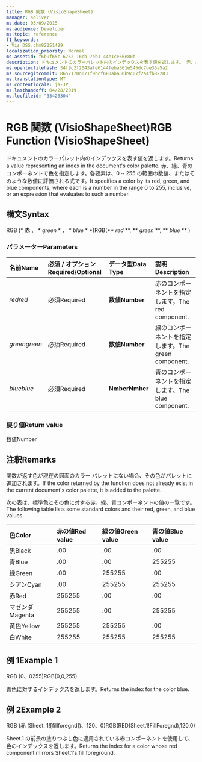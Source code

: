```yaml
---
title: RGB 関数 (VisioShapeSheet)
manager: soliver
ms.date: 03/09/2015
ms.audience: Developer
ms.topic: reference
f1_keywords:
- Vis_DSS.chm82251489
localization_priority: Normal
ms.assetid: f6b9f65c-6752-16cb-7eb1-44e1ce56e80b
description: ドキュメントのカラーパレット内のインデックスを表す値を返します。 赤、緑、青のコンポーネントで色を指定します。各要素は、0 ~ 255 の範囲の数値、またはそのような数値に評価される式です。
ms.openlocfilehash: 34f9c2f2043afe6144feba561e545dc7be35a5a2
ms.sourcegitcommit: 8657170d071f9bcf680aba50b9c07f2a4fb82283
ms.translationtype: MT
ms.contentlocale: ja-JP
ms.lasthandoff: 04/28/2019
ms.locfileid: "33426304"
---
```

# <a name="rgb-function-visioshapesheet"></a><span data-ttu-id="dbe44-104">RGB 関数 (VisioShapeSheet)</span><span class="sxs-lookup"><span data-stu-id="dbe44-104">RGB Function (VisioShapeSheet)</span></span>

<span data-ttu-id="dbe44-105">ドキュメントのカラーパレット内のインデックスを表す値を返します。</span><span class="sxs-lookup"><span data-stu-id="dbe44-105">Returns a value representing an index in the document's color palette.</span></span> <span data-ttu-id="dbe44-106">赤、緑、青のコンポーネントで色を指定します。各要素は、0 ~ 255 の範囲の数値、またはそのような数値に評価される式です。</span><span class="sxs-lookup"><span data-stu-id="dbe44-106">It specifies a color by its red, green, and blue components, where each is a number in the range 0 to 255, inclusive, or an expression that evaluates to such a number.</span></span> 
  
## <a name="syntax"></a><span data-ttu-id="dbe44-107">構文</span><span class="sxs-lookup"><span data-stu-id="dbe44-107">Syntax</span></span>

<span data-ttu-id="dbe44-108">RGB (\* **赤** *、* \* *green* \* *、* \* *blue* \* \*)</span><span class="sxs-lookup"><span data-stu-id="dbe44-108">RGB(\*\* *red* \*\*, \*\* *green* \*\*, \*\* *blue* \*\* )</span></span> 
  
### <a name="parameters"></a><span data-ttu-id="dbe44-109">パラメーター</span><span class="sxs-lookup"><span data-stu-id="dbe44-109">Parameters</span></span>

|<span data-ttu-id="dbe44-110">**名前**</span><span class="sxs-lookup"><span data-stu-id="dbe44-110">**Name**</span></span>|<span data-ttu-id="dbe44-111">**必須 / オプション**</span><span class="sxs-lookup"><span data-stu-id="dbe44-111">**Required/Optional**</span></span>|<span data-ttu-id="dbe44-112">**データ型**</span><span class="sxs-lookup"><span data-stu-id="dbe44-112">**Data Type**</span></span>|<span data-ttu-id="dbe44-113">**説明**</span><span class="sxs-lookup"><span data-stu-id="dbe44-113">**Description**</span></span>|
|:-----|:-----|:-----|:-----|
| <span data-ttu-id="dbe44-114">_red_</span><span class="sxs-lookup"><span data-stu-id="dbe44-114">_red_</span></span> <br/> |<span data-ttu-id="dbe44-115">必須</span><span class="sxs-lookup"><span data-stu-id="dbe44-115">Required</span></span>  <br/> |<span data-ttu-id="dbe44-116">**数値**</span><span class="sxs-lookup"><span data-stu-id="dbe44-116">**Number**</span></span> <br/> |<span data-ttu-id="dbe44-117">赤のコンポーネントを指定します。</span><span class="sxs-lookup"><span data-stu-id="dbe44-117">The red component.</span></span>  <br/> |
| <span data-ttu-id="dbe44-118">_green_</span><span class="sxs-lookup"><span data-stu-id="dbe44-118">_green_</span></span> <br/> |<span data-ttu-id="dbe44-119">必須</span><span class="sxs-lookup"><span data-stu-id="dbe44-119">Required</span></span>  <br/> |<span data-ttu-id="dbe44-120">**数値**</span><span class="sxs-lookup"><span data-stu-id="dbe44-120">**Number**</span></span> <br/> |<span data-ttu-id="dbe44-121">緑のコンポーネントを指定します。</span><span class="sxs-lookup"><span data-stu-id="dbe44-121">The green component.</span></span>  <br/> |
| <span data-ttu-id="dbe44-122">_blue_</span><span class="sxs-lookup"><span data-stu-id="dbe44-122">_blue_</span></span> <br/> |<span data-ttu-id="dbe44-123">必須</span><span class="sxs-lookup"><span data-stu-id="dbe44-123">Required</span></span>  <br/> |<span data-ttu-id="dbe44-124">**Nmber**</span><span class="sxs-lookup"><span data-stu-id="dbe44-124">**Nmber**</span></span> <br/> |<span data-ttu-id="dbe44-125">青のコンポーネントを指定します。</span><span class="sxs-lookup"><span data-stu-id="dbe44-125">The blue component.</span></span>  <br/> |
   
### <a name="return-value"></a><span data-ttu-id="dbe44-126">戻り値</span><span class="sxs-lookup"><span data-stu-id="dbe44-126">Return value</span></span>

<span data-ttu-id="dbe44-127">数値</span><span class="sxs-lookup"><span data-stu-id="dbe44-127">Number</span></span>
  
## <a name="remarks"></a><span data-ttu-id="dbe44-128">注釈</span><span class="sxs-lookup"><span data-stu-id="dbe44-128">Remarks</span></span>

<span data-ttu-id="dbe44-129">関数が返す色が現在の図面のカラー パレットにない場合、その色がパレットに追加されます。</span><span class="sxs-lookup"><span data-stu-id="dbe44-129">If the color returned by the function does not already exist in the current document's color palette, it is added to the palette.</span></span>
  
<span data-ttu-id="dbe44-130">次の表は、標準色とその色に対する赤、緑、青コンポーネントの値の一覧です。</span><span class="sxs-lookup"><span data-stu-id="dbe44-130">The following table lists some standard colors and their red, green, and blue values.</span></span>
  
|<span data-ttu-id="dbe44-131">**色**</span><span class="sxs-lookup"><span data-stu-id="dbe44-131">**Color**</span></span>|<span data-ttu-id="dbe44-132">**赤の値**</span><span class="sxs-lookup"><span data-stu-id="dbe44-132">**Red value**</span></span>|<span data-ttu-id="dbe44-133">**緑の値**</span><span class="sxs-lookup"><span data-stu-id="dbe44-133">**Green value**</span></span>|<span data-ttu-id="dbe44-134">**青の値**</span><span class="sxs-lookup"><span data-stu-id="dbe44-134">**Blue value**</span></span>|
|:-----|:-----|:-----|:-----|
|<span data-ttu-id="dbe44-135">黒</span><span class="sxs-lookup"><span data-stu-id="dbe44-135">Black</span></span>  <br/> |<span data-ttu-id="dbe44-136">.0</span><span class="sxs-lookup"><span data-stu-id="dbe44-136">0</span></span>  <br/> |<span data-ttu-id="dbe44-137">.0</span><span class="sxs-lookup"><span data-stu-id="dbe44-137">0</span></span>  <br/> |<span data-ttu-id="dbe44-138">.0</span><span class="sxs-lookup"><span data-stu-id="dbe44-138">0</span></span>  <br/> |
|<span data-ttu-id="dbe44-139">青</span><span class="sxs-lookup"><span data-stu-id="dbe44-139">Blue</span></span>  <br/> |<span data-ttu-id="dbe44-140">.0</span><span class="sxs-lookup"><span data-stu-id="dbe44-140">0</span></span>  <br/> |<span data-ttu-id="dbe44-141">.0</span><span class="sxs-lookup"><span data-stu-id="dbe44-141">0</span></span>  <br/> |<span data-ttu-id="dbe44-142">255</span><span class="sxs-lookup"><span data-stu-id="dbe44-142">255</span></span>  <br/> |
|<span data-ttu-id="dbe44-143">緑</span><span class="sxs-lookup"><span data-stu-id="dbe44-143">Green</span></span>  <br/> |<span data-ttu-id="dbe44-144">.0</span><span class="sxs-lookup"><span data-stu-id="dbe44-144">0</span></span>  <br/> |<span data-ttu-id="dbe44-145">255</span><span class="sxs-lookup"><span data-stu-id="dbe44-145">255</span></span>  <br/> |<span data-ttu-id="dbe44-146">.0</span><span class="sxs-lookup"><span data-stu-id="dbe44-146">0</span></span>  <br/> |
|<span data-ttu-id="dbe44-147">シアン</span><span class="sxs-lookup"><span data-stu-id="dbe44-147">Cyan</span></span>  <br/> |<span data-ttu-id="dbe44-148">.0</span><span class="sxs-lookup"><span data-stu-id="dbe44-148">0</span></span>  <br/> |<span data-ttu-id="dbe44-149">255</span><span class="sxs-lookup"><span data-stu-id="dbe44-149">255</span></span>  <br/> |<span data-ttu-id="dbe44-150">255</span><span class="sxs-lookup"><span data-stu-id="dbe44-150">255</span></span>  <br/> |
|<span data-ttu-id="dbe44-151">赤</span><span class="sxs-lookup"><span data-stu-id="dbe44-151">Red</span></span>  <br/> |<span data-ttu-id="dbe44-152">255</span><span class="sxs-lookup"><span data-stu-id="dbe44-152">255</span></span>  <br/> |<span data-ttu-id="dbe44-153">.0</span><span class="sxs-lookup"><span data-stu-id="dbe44-153">0</span></span>  <br/> |<span data-ttu-id="dbe44-154">.0</span><span class="sxs-lookup"><span data-stu-id="dbe44-154">0</span></span>  <br/> |
|<span data-ttu-id="dbe44-155">マゼンダ</span><span class="sxs-lookup"><span data-stu-id="dbe44-155">Magenta</span></span>  <br/> |<span data-ttu-id="dbe44-156">255</span><span class="sxs-lookup"><span data-stu-id="dbe44-156">255</span></span>  <br/> |<span data-ttu-id="dbe44-157">.0</span><span class="sxs-lookup"><span data-stu-id="dbe44-157">0</span></span>  <br/> |<span data-ttu-id="dbe44-158">255</span><span class="sxs-lookup"><span data-stu-id="dbe44-158">255</span></span>  <br/> |
|<span data-ttu-id="dbe44-159">黄色</span><span class="sxs-lookup"><span data-stu-id="dbe44-159">Yellow</span></span>  <br/> |<span data-ttu-id="dbe44-160">255</span><span class="sxs-lookup"><span data-stu-id="dbe44-160">255</span></span>  <br/> |<span data-ttu-id="dbe44-161">255</span><span class="sxs-lookup"><span data-stu-id="dbe44-161">255</span></span>  <br/> |<span data-ttu-id="dbe44-162">.0</span><span class="sxs-lookup"><span data-stu-id="dbe44-162">0</span></span>  <br/> |
|<span data-ttu-id="dbe44-163">白</span><span class="sxs-lookup"><span data-stu-id="dbe44-163">White</span></span>  <br/> |<span data-ttu-id="dbe44-164">255</span><span class="sxs-lookup"><span data-stu-id="dbe44-164">255</span></span>  <br/> |<span data-ttu-id="dbe44-165">255</span><span class="sxs-lookup"><span data-stu-id="dbe44-165">255</span></span>  <br/> |<span data-ttu-id="dbe44-166">255</span><span class="sxs-lookup"><span data-stu-id="dbe44-166">255</span></span>  <br/> |
   
## <a name="example-1"></a><span data-ttu-id="dbe44-167">例 1</span><span class="sxs-lookup"><span data-stu-id="dbe44-167">Example 1</span></span>

<span data-ttu-id="dbe44-168">RGB (0、0255)</span><span class="sxs-lookup"><span data-stu-id="dbe44-168">RGB(0,0,255)</span></span>
  
<span data-ttu-id="dbe44-169">青色に対するインデックスを返します。</span><span class="sxs-lookup"><span data-stu-id="dbe44-169">Returns the index for the color blue.</span></span>
  
## <a name="example-2"></a><span data-ttu-id="dbe44-170">例 2</span><span class="sxs-lookup"><span data-stu-id="dbe44-170">Example 2</span></span>

<span data-ttu-id="dbe44-171">RGB (赤 (Sheet. 1![fillforegnd])、120、0)</span><span class="sxs-lookup"><span data-stu-id="dbe44-171">RGB(RED(Sheet.1!FillForegnd),120,0)</span></span>
  
<span data-ttu-id="dbe44-172">Sheet.1 の前景の塗りつぶし色に適用されている赤コンポーネントを使用して、色のインデックスを返します。</span><span class="sxs-lookup"><span data-stu-id="dbe44-172">Returns the index for a color whose red component mirrors Sheet.1's fill foreground.</span></span>
  

